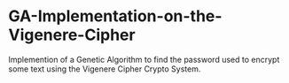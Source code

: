 # GA-Implementation-on-the-Vigenere-Cipher
Implemention of a Genetic Algorithm to find the password used to encrypt some text using the Vigenere Cipher Crypto System.
